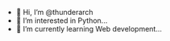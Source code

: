 - 👋 Hi, I’m @thunderarch
- 👀 I’m interested in Python...
- 🌱 I’m currently learning Web development...

<!---
thunderarch/thunderarch is a ✨ special ✨ repository because its `README.md` (this file) appears on your GitHub profile.
You can click the Preview link to take a look at your changes.
--->
